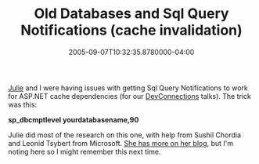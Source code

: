 ﻿---
title: Old Databases and Sql Query Notifications (cache invalidation)
date: "2005-09-07T10:32:35.8780000-04:00"
description: Julie and I were having issues with getting Sql Query Notifications to work for ASP.NET cache dependencies (for our DevConnections talks).
featuredImage: /img/default-post-image.jpg
---

[Julie](http://www.thedatafarm.com/blog/default.aspx) and I were having issues with getting Sql Query Notifications to work for ASP.NET cache dependencies (for our [DevConnections](http://www.devconnections.com/) talks). The trick was this:

**sp_dbcmptlevel yourdatabasename,90**

Julie did most of the research on this one, with help from Sushil Chordia and Leonid Tsybert from Microsoft. [She has more on her blog](http://www.thedatafarm.com/blog/PermaLink.aspx?guid=ae9ac2c4-775c-4c9b-86f9-30d54a142793), but I'm noting here so I might remember this next time.

